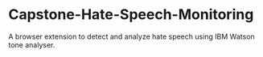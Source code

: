 # Capstone-Hate-Speech-Monitoring
A browser extension to detect and analyze hate speech using IBM Watson tone analyser.
